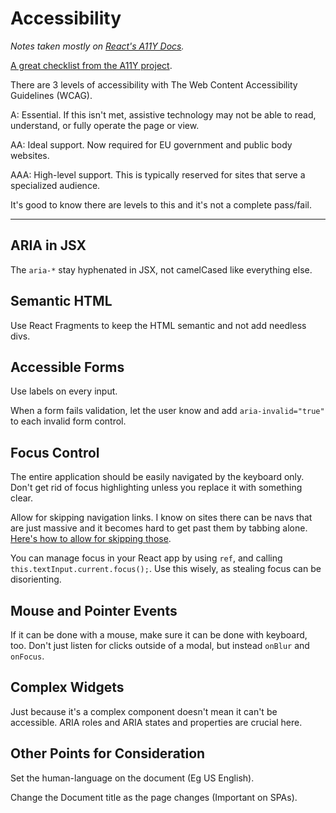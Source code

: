 # Accessibility

*Notes taken mostly on [React's A11Y Docs](https://reactjs.org/docs/accessibility.html).*

[A great checklist from the A11Y project](https://a11yproject.com/checklist/).

There are 3 levels of accessibility with The Web Content Accessibility Guidelines (WCAG). 

A: Essential. If this isn't met, assistive technology may not be able to read, understand, or fully operate the page or view.

AA: Ideal support. Now required for EU government and public body websites.

AAA: High-level support. This is typically reserved for sites that serve a specialized audience.

It's good to know there are levels to this and it's not a complete pass/fail. 

---
## ARIA in JSX

The `aria-*` stay hyphenated in JSX, not camelCased like everything else. 

## Semantic HTML

Use React Fragments to keep the HTML semantic and not add needless divs.

## Accessible Forms

Use labels on every input.

When a form fails validation, let the user know and add `aria-invalid="true"` to each invalid form control. 

## Focus Control

The entire application should be easily navigated by the keyboard only. Don't get rid of focus highlighting unless you replace it with something clear. 

Allow for skipping navigation links. I know on sites there can be navs that are just massive and it becomes hard to get past them by tabbing alone. [Here's how to allow for skipping those](https://webaim.org/techniques/skipnav/).

You can manage focus in your React app by using `ref`, and calling `this.textInput.current.focus();`. Use this wisely, as stealing focus can be disorienting. 

## Mouse and Pointer Events

If it can be done with a mouse, make sure it can be done with keyboard, too. Don't just listen for clicks outside of a modal, but instead `onBlur` and `onFocus`.

## Complex Widgets

Just because it's a complex component doesn't mean it can't be accessible. ARIA roles and ARIA states and properties are crucial here. 

## Other Points for Consideration

Set the human-language on the document (Eg US English).

Change the Document title as the page changes (Important on SPAs).

